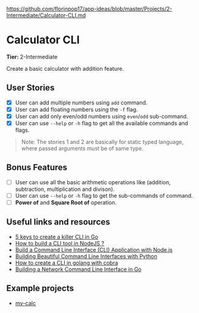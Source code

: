 https://github.com/florinpop17/app-ideas/blob/master/Projects/2-Intermediate/Calculator-CLI.md

# Calculator CLI

**Tier:** 2-Intermediate

Create a basic calculator with addition feature. 

## User Stories

- [x] User can add multiple numbers using `add` command.
- [x] User can add floating numbers using the `-f` flag.
- [x] User can add only even/odd numbers using `even`/`odd` sub-command.
- [x] User can use `--help` or `-h` flag to get all the available commands and flags.
  
> Note: The stories 1 and 2 are basically for static typed language, where passed arguments must be of same type.

## Bonus Features

- [ ] User can use all the basic arithmetic operations like (addition, subtraction, multiplication and divison).
- [ ] User can use `--help` or `-h` flag to get the sub-commands of command.
- [ ] **Power of** and **Square Root of** operation.

## Useful links and resources

- [5 keys to create a killer CLI in Go](https://blog.alexellis.io/5-keys-to-a-killer-go-cli/)
- [How to build a CLI tool in NodeJS ?](https://www.freecodecamp.org/news/how-to-build-a-cli-tool-in-nodejs-bc4f67d898ec/)
- [Build a Command Line Interface (CLI) Application with Node.js](https://codeburst.io/build-a-command-line-interface-cli-application-with-node-js-59becec90e28)
- [Building Beautiful Command Line Interfaces with Python](https://codeburst.io/building-beautiful-command-line-interfaces-with-python-26c7e1bb54df)
- [How to create a CLI in golang with cobra](https://schadokar.dev/posts/how-to-create-a-cli-in-golang-with-cobra/)
- [Building a Network Command Line Interface in Go](https://tutorialedge.net/golang/building-a-cli-in-go/)

## Example projects

-   [my-calc](https://github.com/schadokar/my-calc)